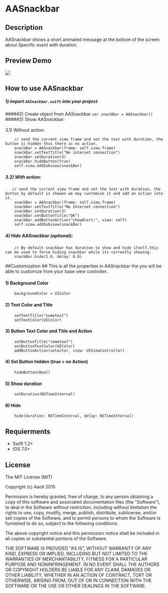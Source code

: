 # AASnackbar

## Description
AASnackbar shows a short animated message at the bottom of the screen about Specific event with duration.

## Preview Demo
<img src="https://lh3.googleusercontent.com/XFXSADrx5M_CmE-NjJDZ1RLcpnrxL-GMMJgBF_igZAony6KQMUNCYA=w373-h642-p-b1-c0x00999999">

## How to use AASnackbar ##
##### 1) import ```AASnackbar.swift``` into your project <br/>
#####2) Create object from AASnackbar ```var snackBar = AASnackbar()``` <br/>
#####3) Show AASnackbar:<br/><br/>     3.1) Without action:<br/>

        // send the current view frame and set the text with duration, the button is hidden thus there is no action.
        snackBar = AASnackbar(frame: self.view.frame)
        snackBar.setTextTitle("No internet connection")
        snackBar.setDuration(3)
        snackBar.hideButton(true)
        self.view.addSubview(snackBar)
        
##### 3.2) With action:<br/> 

       // send the current view frame and set the text with duration, the button by default is showen we may customize it and add an action into it.
        snackBar = AASnackbar(frame: self.view.frame)
        snackBar.setTextTitle("No Internet connection")
        snackBar.setDuration(3)
        snackBar.setButtonTitle("OK")
        snackBar.addButtonAction("showAlert:", view: self)
        self.view.addSubview(snackBar)
        
##### 4) Hide AASnackbar (optional):<br/> 

        // By default snackbar has duration to show and hide itself,this can be used to force hiding snackbar while its currently showing.
        snackBar.hide(1.0, delay: 0.0)


##Customization ##
This is all the properties in AASnackbar the you will be able to customize from your base view controller.

#### 1) Background Color<br/>
        backgroundColor = UIColor
        
#### 2) Text Color and Title<br/>
        setTextTitle("sometext")
        setTextColor(UIColor)
        
#### 3) Button Text Color and Title and Action<br/>
        setButtonTitle("sometext")
        setButtonTextColor(UIColor)
        addButtonAction(selector, view: UIViewController)


#### 4) Set Button hidden (true = no Action)<br/>
        hideButton(Bool)

#### 5) Show duration<br/>
        setDuration(NSTimeInterval)

#### 6) Hide<br/>
        hide(duration: NSTimeInterval, delay: NSTimeInterval)

## Requierments ##
* Swift 1.2+
* IOS 7.0+

## License ##

The MIT License (MIT)

Copyright (c) AaoIi 2015

Permission is hereby granted, free of charge, to any person obtaining a copy of this software and associated documentation files (the "Software"), to deal in the Software without restriction, including without limitation the rights to use, copy, modify, merge, publish, distribute, sublicense, and/or sell copies of the Software, and to permit persons to whom the Software is furnished to do so, subject to the following conditions:

The above copyright notice and this permission notice shall be included in all copies or substantial portions of the Software.

THE SOFTWARE IS PROVIDED "AS IS", WITHOUT WARRANTY OF ANY KIND, EXPRESS OR IMPLIED, INCLUDING BUT NOT LIMITED TO THE WARRANTIES OF MERCHANTABILITY, FITNESS FOR A PARTICULAR PURPOSE AND NONINFRINGEMENT. IN NO EVENT SHALL THE AUTHORS OR COPYRIGHT HOLDERS BE LIABLE FOR ANY CLAIM, DAMAGES OR OTHER LIABILITY, WHETHER IN AN ACTION OF CONTRACT, TORT OR OTHERWISE, ARISING FROM, OUT OF OR IN CONNECTION WITH THE SOFTWARE OR THE USE OR OTHER DEALINGS IN THE SOFTWARE.

